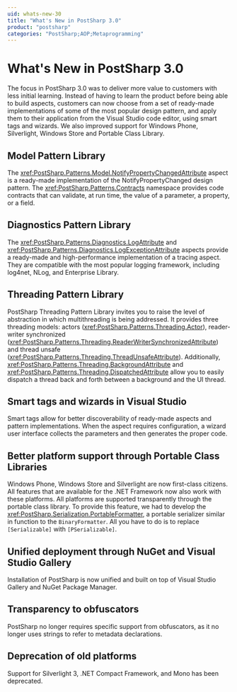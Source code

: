 ```yaml
---
uid: whats-new-30
title: "What's New in PostSharp 3.0"
product: "postsharp"
categories: "PostSharp;AOP;Metaprogramming"
---
```

# What's New in PostSharp 3.0

The focus in PostSharp 3.0 was to deliver more value to customers with less initial learning. Instead of having to learn the product before being able to build aspects, customers can now choose from a set of ready-made implementations of some of the most popular design pattern, and apply them to their application from the Visual Studio code editor, using smart tags and wizards. We also improved support for Windows Phone, Silverlight, Windows Store and Portable Class Library.


## Model Pattern Library

The <xref:PostSharp.Patterns.Model.NotifyPropertyChangedAttribute> aspect is a ready-made implementation of the NotifyPropertyChanged design pattern. The <xref:PostSharp.Patterns.Contracts> namespace provides code contracts that can validate, at run time, the value of a parameter, a property, or a field. 


## Diagnostics Pattern Library

The <xref:PostSharp.Patterns.Diagnostics.LogAttribute> and <xref:PostSharp.Patterns.Diagnostics.LogExceptionAttribute> aspects provide a ready-made and high-performance implementation of a tracing aspect. They are compatible with the most popular logging framework, including log4net, NLog, and Enterprise Library. 


## Threading Pattern Library

PostSharp Threading Pattern Library invites you to raise the level of abstraction in which multithreading is being addressed. It provides three threading models: actors (<xref:PostSharp.Patterns.Threading.Actor>), reader-writer synchronized (<xref:PostSharp.Patterns.Threading.ReaderWriterSynchronizedAttribute>) and thread unsafe (<xref:PostSharp.Patterns.Threading.ThreadUnsafeAttribute>). Additionally, <xref:PostSharp.Patterns.Threading.BackgroundAttribute> and <xref:PostSharp.Patterns.Threading.DispatchedAttribute> allow you to easily dispatch a thread back and forth between a background and the UI thread. 


## Smart tags and wizards in Visual Studio

Smart tags allow for better discoverability of ready-made aspects and pattern implementations. When the aspect requires configuration, a wizard user interface collects the parameters and then generates the proper code.


## Better platform support through Portable Class Libraries

Windows Phone, Windows Store and Silverlight are now first-class citizens. All features that are available for the .NET Framework now also work with these platforms. All platforms are supported transparently through the portable class library. To provide this feature, we had to develop the <xref:PostSharp.Serialization.PortableFormatter>, a portable serializer similar in function to the `BinaryFormatter`. All you have to do is to replace `[Serializable]` with `[PSerializable]`. 


## Unified deployment through NuGet and Visual Studio Gallery

Installation of PostSharp is now unified and built on top of Visual Studio Gallery and NuGet Package Manager.


## Transparency to obfuscators

PostSharp no longer requires specific support from obfuscators, as it no longer uses strings to refer to metadata declarations.


## Deprecation of old platforms

Support for Silverlight 3, .NET Compact Framework, and Mono has been deprecated.


